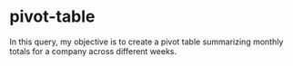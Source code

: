 # pivot-table
In this query, my objective is to create a pivot table summarizing monthly totals for a company across different weeks.
